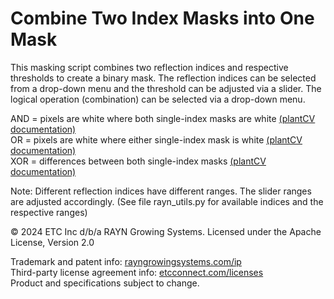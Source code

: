 # Combine Two Index Masks into One Mask

This masking script combines two reflection indices and respective thresholds to create a binary mask. 
The reflection indices can be selected from a drop-down menu and the threshold can be adjusted via a slider.
The logical operation (combination) can be selected via a drop-down menu.

AND = pixels are white where both single-index masks are white 
[(plantCV documentation)](https://plantcv.readthedocs.io/en/stable/logical_and/)\
OR = pixels are white where either single-index mask is white
[(plantCV documentation)](https://plantcv.readthedocs.io/en/stable/logical_or/) \
XOR = differences between both single-index masks
[(plantCV documentation)](https://plantcv.readthedocs.io/en/stable/logical_xor/)

Note: Different reflection indices have different ranges. The slider ranges are adjusted accordingly.
(See file rayn_utils.py for available indices and the respective ranges)

© 2024 ETC Inc d/b/a RAYN Growing Systems. Licensed under the Apache License, Version 2.0

Trademark and patent info: [rayngrowingsystems.com/ip](https://rayngrowingsystems.com/ip/) \
Third-party license agreement info: [etcconnect.com/licenses](https://www.etcconnect.com/licenses/) \
Product and specifications subject to change.